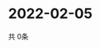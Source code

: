 # 2022-02-05
  共 0条

  <!-- BEGIN -->
  <!-- 最后更新时间Sat Feb 05 2022 02:06:25 GMT+0000 (Coordinated Universal Time) -->
  
  <!-- END -->
  
  